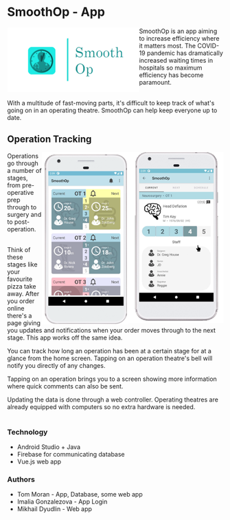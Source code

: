 # SmoothOp - App

<img align="left" height="150" src="screenshotsGit/transparentlogo.png" alt="SmoothOp Logo"> 
SmoothOp is an app aiming to increase efficiency where it matters most. The COVID-19 pandemic has dramatically increased waiting times in hospitals so maximum efficiency has become paramount.

<br>With a multitude of fast-moving parts, it's difficult to keep track of what's going on in an operating theatre. SmoothOp can help keep everyone up to date.

## Operation Tracking
  <img align="right" src="screenshotsGit/infoScreen.png" height="397">
  <img align="right" src="screenshotsGit/phoneScreen.png" height="400">
Operations go through a number of stages, from pre-operative prep through to surgery and to post-operation. 

<br>Think of these stages like your favourite pizza take away. After you order online there's a page giving you updates and notifications when your order moves through to the next stage. This app works off the same idea.

You can track how long an operation has been at a certain stage for at a glance from the home screen. Tapping on an operation theatre's bell will notify you directly of any changes.

Tapping on an operation brings you to a screen showing more information where quick comments can also be sent.

Updating the data is done through a web controller. Operating theatres are already equipped with computers so no extra hardware is needed.
<br><br>
### Technology
* Android Studio + Java
* Firebase for communicating database
* Vue.js web app

### Authors
* Tom Moran - App, Database, some web app
* Imalia Gonzalezova - App Login
* Mikhail Dyudlin - Web app

